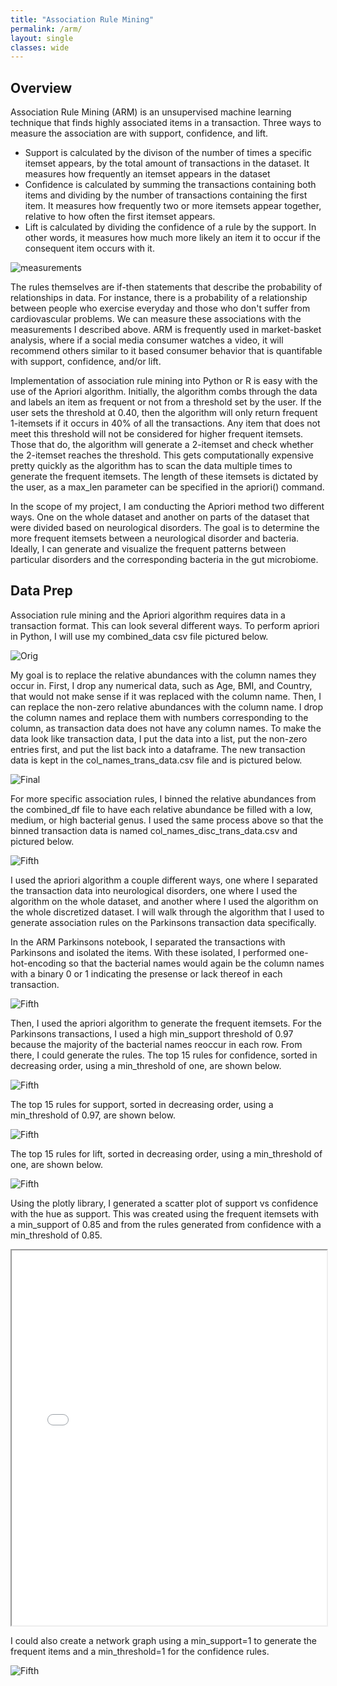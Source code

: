 ```yaml
---
title: "Association Rule Mining"
permalink: /arm/
layout: single
classes: wide
---
```


## Overview 

Association Rule Mining (ARM) is an unsupervised machine learning technique that finds highly associated items in a transaction. Three ways to measure the association are with support, confidence, and lift. 
- Support is calculated by the divison of the number of times a specific itemset appears, by the total amount of transactions in the dataset. It measures how frequently an itemset appears in the dataset
- Confidence is calculated by summing the transactions containing both items and dividing by the number of transactions containing the first item. It measures how frequently two or more itemsets appear together, relative to how often the first itemset appears.
- Lift is calculated by dividing the confidence of a rule by the support. In other words, it measures how much more likely an item it to occur if the consequent item occurs with it.

![measurements](/assets/images/arm_measurements.jpg) 

The rules themselves are if-then statements that describe the probability of relationships in data. For instance, there is a probability of a relationship between people who exercise everyday and those who don't suffer from cardiovascular problems. We can measure these associations with the measurements I described above. ARM is frequently used in market-basket analysis, where if a social media consumer watches a video, it will recommend others similar to it based consumer behavior that is quantifable with support, confidence, and/or lift. 

Implementation of association rule mining into Python or R is easy with the use of the Apriori algorithm. Initially, the algorithm combs through the data and labels an item as frequent or not from a threshold set by the user. If the user sets the threshold at 0.40, then the algorithm will only return frequent 1-itemsets if it occurs in 40% of all the transactions. Any item that does not meet this threshold will not be considered for higher frequent itemsets. Those that do, the algorithm will generate a 2-itemset and check whether the 2-itemset reaches the threshold. This gets computationally expensive pretty quickly as the algorithm has to scan the data multiple times to generate the frequent itemsets. The length of these itemsets is dictated by the user, as a max_len parameter can be specified in the apriori() command. 

In the scope of my project, I am conducting the Apriori method two different ways. One on the whole dataset and another on parts of the dataset that were divided based on neurological disorders. The goal is to determine the more frequent itemsets between a neurological disorder and bacteria. Ideally, I can generate and visualize the frequent patterns between particular disorders and the corresponding bacteria in the gut microbiome. 

## Data Prep

Association rule mining and the Apriori algorithm requires data in a transaction format. This can look several different ways. To perform apriori in Python, I will use my combined_data csv file pictured below. 

![Orig](/assets/images/combined_df.jpg) 

My goal is to replace the relative abundances with the column names they occur in. First, I drop any numerical data, such as Age, BMI, and Country, that would not make sense if it was replaced with the column name. Then, I can replace the non-zero relative abundances with the column name. I drop the column names and replace them with numbers corresponding to the column, as transaction data does not have any column names. To make the data look like transaction data, I put the data into a list, put the non-zero entries first, and put the list back into a dataframe. The new transaction data is kept in the col_names_trans_data.csv file and is pictured below. 

![Final](/assets/images/trans_data.jpg) 

For more specific association rules, I binned the relative abundances from the combined_df file to have each relative abundance be filled with a low, medium, or high bacterial genus. I used the same process above so that the binned transaction data is named col_names_disc_trans_data.csv and pictured below. 

![Fifth](/assets/images/trans_binned_data.jpg) 

I used the apriori algorithm a couple different ways, one where I separated the transaction data into neurological disorders, one where I used the algorithm on the whole dataset, and another where I used the algorithm on the whole discretized dataset. I will walk through the algorithm that I used to generate association rules on the Parkinsons transaction data specifically. 

In the ARM Parkinsons notebook, I separated the transactions with Parkinsons and isolated the items. With these isolated, I performed one-hot-encoding so that the bacterial names would again be the column names with a binary 0 or 1 indicating the presense or lack thereof in each transaction. 

![Fifth](/assets/images/ohe_df.jpg) 

Then, I used the apriori algorithm to generate the frequent itemsets. For the Parkinsons transactions, I used a high min_support threshold of 0.97 because the majority of the bacterial names reoccur in each row. From there, I could generate the rules. The top 15 rules for confidence, sorted in decreasing order, using a min_threshold of one, are shown below.

![Fifth](/assets/images/top15_conf.jpg) 

The top 15 rules for support, sorted in decreasing order, using a min_threshold of 0.97, are shown below. 

![Fifth](/assets/images/top15_supp.jpg) 

The top 15 rules for lift, sorted in decreasing order, using a min_threshold of one, are shown below. 

![Fifth](/assets/images/top15_lift.jpg) 

Using the plotly library, I generated a scatter plot of support vs confidence with the hue as support. This was created using the frequent itemsets with a min_support of 0.85 and from the rules generated from confidence with a min_threshold of 0.85. 

<iframe src="assets/images/supvsconf" width="100%" height="600px"></iframe>

I could also create a network graph using a min_support=1 to generate the frequent items and a min_threshold=1 for the confidence rules. 

![Fifth](/assets/images/networkgraph.jpg) 















